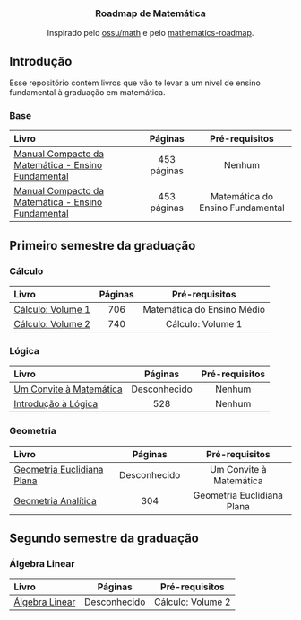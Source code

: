 <h3 align="center">Roadmap de Matemática</h3>
<p align="center">
  Inspirado pelo <a href="https://github.com/ossu/math" target="_blank">ossu/math</a> e pelo <a href="https://github.com/TalalAlrawajfeh/mathematics-roadmap/tree/master" target="_blank">mathematics-roadmap</a>.
</p>

## Introdução
Esse repositório contém livros que vão te levar a um nível de ensino fundamental à graduação em matemática. 

### Base

Livro | Páginas | Pré-requisitos
:-- | :--: | :--:
[Manual Compacto da Matemática - Ensino Fundamental](https://www.leonardoportal.com/p/manuais-compactos-rideel-pdf.html) | 453 páginas | Nenhum
[Manual Compacto da Matemática - Ensino Fundamental](https://www.leonardoportal.com/p/manuais-compactos-rideel-pdf.html) | 453 páginas | Matemática do Ensino Fundamental

## Primeiro semestre da graduação 

### Cálculo

Livro | Páginas | Pré-requisitos
:-- | :--: | :--:
[Cálculo: Volume 1](https://www.amazon.com.br/C%C3%A1lculo-1-James-Stewart/dp/6555584017/ref=sr_1_1?__mk_pt_BR=%C3%85M%C3%85%C5%BD%C3%95%C3%91&crid=XMQ5T9CK1158&keywords=c%C3%A1lculo+volume+1&qid=1702402200&sprefix=c%C3%A1lculo+volum%2Caps%2C283&sr=8-1&ufe=app_do%3Aamzn1.fos.6121c6c4-c969-43ae-92f7-cc248fc6181d) | 706 | Matemática do Ensino Médio
[Cálculo: Volume 2](https://www.amazon.com.br/C%C3%A1lculo-2-James-Stewart/dp/6555584025/ref=sr_1_1?__mk_pt_BR=%C3%85M%C3%85%C5%BD%C3%95%C3%91&crid=1IUP61L0JPQ6I&keywords=c%C3%A1lculo+volume+2&qid=1702402229&sprefix=c%C3%A1lculo+volume+%2Caps%2C206&sr=8-1&ufe=app_do%3Aamzn1.fos.6d798eae-cadf-45de-946a-f477d47705b9) | 740 | Cálculo: Volume 1

### Lógica

Livro | Páginas | Pré-requisitos
:-- | :--: | :--:
[Um Convite à Matemática](https://web.icmc.usp.br/SCATUSU/Boletim_aquisicao/Boletim_Dezembro_2022/Morais_Filho_Um.pdf) | Desconhecido | Nenhum
[Introdução à Lógica](https://www.amazon.com.br/Introdu%C3%A7%C3%A3o-%C3%A0-l%C3%B3gica-Cezar-Mortari/dp/8539306301/ref=sr_1_1?__mk_pt_BR=%C3%85M%C3%85%C5%BD%C3%95%C3%91&crid=265UDOBU11A4C&keywords=introdu%C3%A7%C3%A3o+%C3%A0+l%C3%B3gica&qid=1702402870&sprefix=introdu%C3%A7%C3%A3o+%C3%A0+l%C3%B3g%2Caps%2C549&sr=8-1) | 528 | Nenhum

### Geometria

Livro | Páginas | Pré-requisitos
:-- | :--: | :--:
[Geometria Euclidiana Plana](https://www.amazon.com.br/Geometria-Euclidiana-Plana-Lucas-Marques/dp/8583371067/ref=sr_1_1?__mk_pt_BR=%C3%85M%C3%85%C5%BD%C3%95%C3%91&crid=29DWJFMWIPXR4&keywords=Geometria+Euclidiana+Plana&qid=1702402966&sprefix=geometria+euclidiana+pla%2Caps%2C209&sr=8-1) | Desconhecido | Um Convite à Matemática
[Geometria Analítica](https://www.amazon.com.br/Geometria-Anal%C3%ADtica-Alfredo-Steimbruch/dp/0074504096/ref=sr_1_2?__mk_pt_BR=%C3%85M%C3%85%C5%BD%C3%95%C3%91&crid=1QF36M5CKF27C&keywords=geometria+anal%C3%ADtica&qid=1702404029&sprefix=geometria+anal%C3%ADti%2Caps%2C241&sr=8-2&ufe=app_do%3Aamzn1.fos.6121c6c4-c969-43ae-92f7-cc248fc6181d) | 304 | Geometria Euclidiana Plana

## Segundo semestre da graduação 

### Álgebra Linear

Livro | Páginas | Pré-requisitos
:-- | :--: | :--:
[Álgebra Linear](https://www.amazon.com.br/Algebra-Linear-Elon-Lages-Lima/dp/8524400897/ref=sr_1_1?__mk_pt_BR=%C3%85M%C3%85%C5%BD%C3%95%C3%91&crid=ZKPMH4TBNYOH&keywords=%C3%81lgebra+Linear+Elon&qid=1702404309&sprefix=%C3%A1lgebra+linear+elon%2Caps%2C243&sr=8-1) | Desconhecido | Cálculo: Volume 2
